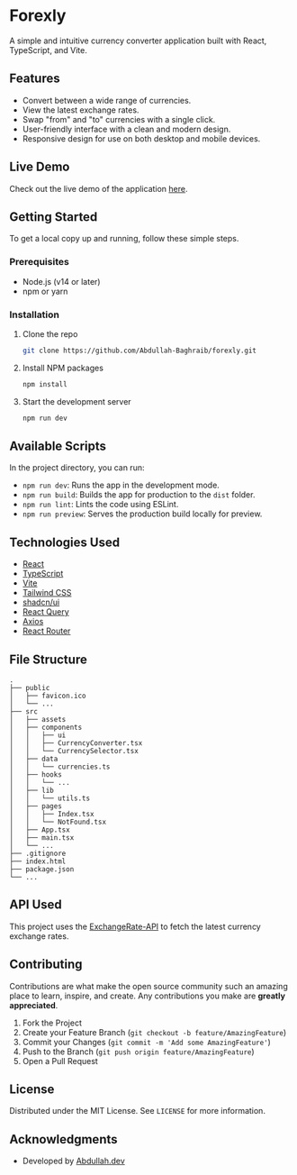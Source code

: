 # Forexly

A simple and intuitive currency converter application built with React, TypeScript, and Vite.

## Features

*   Convert between a wide range of currencies.
*   View the latest exchange rates.
*   Swap "from" and "to" currencies with a single click.
*   User-friendly interface with a clean and modern design.
*   Responsive design for use on both desktop and mobile devices.

## Live Demo

Check out the live demo of the application [here](https://forexly.vercel.app/).

## Getting Started

To get a local copy up and running, follow these simple steps.

### Prerequisites

*   Node.js (v14 or later)
*   npm or yarn

### Installation

1.  Clone the repo
    ```sh
    git clone https://github.com/Abdullah-Baghraib/forexly.git
    ```
2.  Install NPM packages
    ```sh
    npm install
    ```
3.  Start the development server
    ```sh
    npm run dev
    ```

## Available Scripts

In the project directory, you can run:

*   `npm run dev`: Runs the app in the development mode.
*   `npm run build`: Builds the app for production to the `dist` folder.
*   `npm run lint`: Lints the code using ESLint.
*   `npm run preview`: Serves the production build locally for preview.

## Technologies Used

*   [React](https://reactjs.org/)
*   [TypeScript](https://www.typescriptlang.org/)
*   [Vite](https://vitejs.dev/)
*   [Tailwind CSS](https://tailwindcss.com/)
*   [shadcn/ui](https://ui.shadcn.com/)
*   [React Query](https://tanstack.com/query/v5)
*   [Axios](https://axios-http.com/)
*   [React Router](https://reactrouter.com/)

## File Structure

```
.
├── public
│   ├── favicon.ico
│   └── ...
├── src
│   ├── assets
│   ├── components
│   │   ├── ui
│   │   ├── CurrencyConverter.tsx
│   │   └── CurrencySelector.tsx
│   ├── data
│   │   └── currencies.ts
│   ├── hooks
│   │   └── ...
│   ├── lib
│   │   └── utils.ts
│   ├── pages
│   │   ├── Index.tsx
│   │   └── NotFound.tsx
│   ├── App.tsx
│   ├── main.tsx
│   └── ...
├── .gitignore
├── index.html
├── package.json
└── ...
```

## API Used

This project uses the [ExchangeRate-API](https://www.exchangerate-api.com/) to fetch the latest currency exchange rates.

## Contributing

Contributions are what make the open source community such an amazing place to learn, inspire, and create. Any contributions you make are **greatly appreciated**.

1.  Fork the Project
2.  Create your Feature Branch (`git checkout -b feature/AmazingFeature`)
3.  Commit your Changes (`git commit -m 'Add some AmazingFeature'`)
4.  Push to the Branch (`git push origin feature/AmazingFeature`)
5.  Open a Pull Request

## License

Distributed under the MIT License. See `LICENSE` for more information.

## Acknowledgments

*   Developed by [Abdullah.dev](https://abdullahdev-five.vercel.app/)
